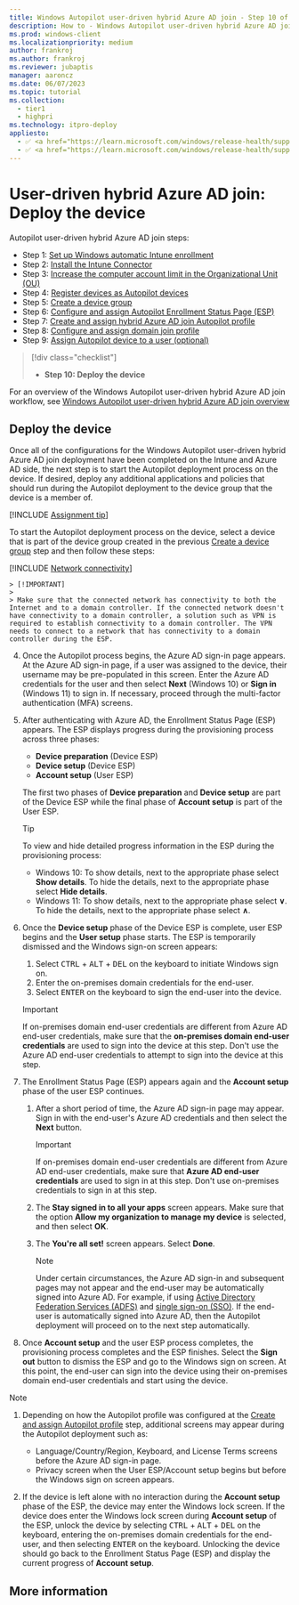 ```yaml
---
title: Windows Autopilot user-driven hybrid Azure AD join - Step 10 of 10 - Deploy the device
description: How to - Windows Autopilot user-driven hybrid Azure AD join - Step 10 of 10 - Deploy the device.
ms.prod: windows-client
ms.localizationpriority: medium
author: frankroj
ms.author: frankroj
ms.reviewer: jubaptis
manager: aaroncz
ms.date: 06/07/2023
ms.topic: tutorial
ms.collection: 
  - tier1
  - highpri
ms.technology: itpro-deploy
appliesto:
  - ✅ <a href="https://learn.microsoft.com/windows/release-health/supported-versions-windows-client" target="_blank">Windows 11</a>
  - ✅ <a href="https://learn.microsoft.com/windows/release-health/supported-versions-windows-client" target="_blank">Windows 10</a>
---
```



# User-driven hybrid Azure AD join: Deploy the device

Autopilot user-driven hybrid Azure AD join steps:
- Step 1: [Set up Windows automatic Intune enrollment](hybrid-azure-ad-join-automatic-enrollment.md)
- Step 2: [Install the Intune Connector](hybrid-azure-ad-join-intune-connector.md)
- Step 3: [Increase the computer account limit in the Organizational Unit (OU)](hybrid-azure-ad-join-computer-account-limit.md)
- Step 4: [Register devices as Autopilot devices](hybrid-azure-ad-join-register-device.md)
- Step 5: [Create a device group](hybrid-azure-ad-join-device-group.md)
- Step 6: [Configure and assign Autopilot Enrollment Status Page (ESP)](hybrid-azure-ad-join-esp.md)
- Step 7: [Create and assign hybrid Azure AD join Autopilot profile](hybrid-azure-ad-join-autopilot-profile.md)
- Step 8: [Configure and assign domain join profile](hybrid-azure-ad-join-domain-join-profile.md)
- Step 9: [Assign Autopilot device to a user (optional)](hybrid-azure-ad-join-assign-device-to-user.md)
> [!div class="checklist"]
> - **Step 10: Deploy the device**

For an overview of the Windows Autopilot user-driven hybrid Azure AD join workflow, see [Windows Autopilot user-driven hybrid Azure AD join overview](hybrid-azure-ad-join-workflow.md#workflow)

## Deploy the device

Once all of the configurations for the Windows Autopilot user-driven hybrid Azure AD join deployment have been completed on the Intune and Azure AD side, the next step is to start the Autopilot deployment process on the device. If desired, deploy any additional applications and policies that should run during the Autopilot deployment to the device group that the device is a member of.

[!INCLUDE [Assignment tip](../includes/assignment-tip.md)]

To start the Autopilot deployment process on the device, select a device that is part of the device group created in the previous [Create a device group](hybrid-azure-ad-join-device-group.md) step and then follow these steps:

[!INCLUDE [Network connectivity](../includes/network-connectivity.md)]

    > [!IMPORTANT]
    >
    > Make sure that the connected network has connectivity to both the Internet and to a domain controller. If the connected network doesn't have connectivity to a domain controller, a solution such as VPN is required to establish connectivity to a domain controller. The VPN needs to connect to a network that has connectivity to a domain controller during the ESP.

4. Once the Autopilot process begins, the Azure AD sign-in page appears. At the Azure AD sign-in page, if a user was assigned to the device, their username may be pre-populated in this screen. Enter the Azure AD credentials for the user and then select **Next** (Windows 10) or **Sign in** (Windows 11) to sign in. If necessary, proceed through the multi-factor authentication (MFA) screens.

5. After authenticating with Azure AD, the Enrollment Status Page (ESP) appears. The ESP displays progress during the provisioning process across three phases:

   - **Device preparation** (Device ESP)
   - **Device setup** (Device ESP)
   - **Account setup** (User ESP)

    The first two phases of **Device preparation** and **Device setup** are part of the Device ESP while the final phase of **Account setup** is part of the User ESP.

    > [!TIP]
    >
    > To view and hide detailed progress information in the ESP during the provisioning process:
    >
    > - Windows 10: To show details, next to the appropriate phase select **Show details**. To hide the details, next to the appropriate phase select **Hide details**.
    > - Windows 11: To show details, next to the appropriate phase select **∨**. To hide the details, next to the appropriate phase select **∧**.

6. Once the **Device setup** phase of the Device ESP is complete, user ESP begins and the **User setup** phase starts. The ESP is temporarily dismissed and the Windows sign-on screen appears:

   1. Select <kbd>CTRL</kbd> + <kbd>ALT</kbd> + <kbd>DEL</kbd> on the keyboard to initiate Windows sign on.
   1. Enter the on-premises domain credentials for the end-user.
   1. Select <kbd>ENTER</kbd> on the keyboard to sign the end-user into the device.

    > [!IMPORTANT]
    >
    > If on-premises domain end-user credentials are different from Azure AD end-user credentials, make sure that the **on-premises domain end-user credentials** are used to sign into the device at this step. Don't use the Azure AD end-user credentials to attempt to sign into the device at this step.

7. The Enrollment Status Page (ESP) appears again and the **Account setup** phase of the user ESP continues.

   1. After a short period of time, the Azure AD sign-in page may appear. Sign in with the end-user's Azure AD credentials and then select the **Next** button.

      > [!IMPORTANT]
      >
      > If on-premises domain end-user credentials are different from Azure AD end-user credentials, make sure that **Azure AD end-user credentials** are used to sign in at this step. Don't use on-premises credentials to sign in at this step.

   1. The **Stay signed in to all your apps** screen appears. Make sure that the option **Allow my organization to manage my device** is selected, and then select **OK**.

   1. The **You're all set!** screen appears. Select **Done**.

      > [!NOTE]
      >
      > Under certain circumstances, the Azure AD sign-in and subsequent pages may not appear and the end-user may be automatically signed into Azure AD. For example, if using [Active Directory Federation Services (ADFS)](/windows-server/identity/active-directory-federation-services) and [single sign-on (SSO)](/windows-server/identity/ad-fs/operations/ad-fs-single-sign-on-settings). If the end-user is automatically signed into Azure AD, then the Autopilot deployment will proceed on to the next step automatically.

8. Once **Account setup** and the user ESP process completes, the provisioning process completes and the ESP finishes. Select the **Sign out** button to dismiss the ESP and go to the Windows sign on screen. At this point, the end-user can sign into the device using their on-premises domain end-user credentials and start using the device.

> [!NOTE]
>
> 1. Depending on how the Autopilot profile was configured at the [Create and assign Autopilot profile](hybrid-azure-ad-join-autopilot-profile.md) step, additional screens may appear during the Autopilot deployment such as:
>
>     - Language/Country/Region, Keyboard, and License Terms screens before the Azure AD sign-in page.
>     - Privacy screen when the User ESP/Account setup begins but before the Windows sign on screen appears.
>
> 1. If the device is left alone with no interaction during the **Account setup** phase of the ESP, the device may enter the Windows lock screen. If the device does enter the Windows lock screen during **Account setup** of the ESP, unlock the device by selecting <kbd>CTRL</kbd> + <kbd>ALT</kbd> + <kbd>DEL</kbd> on the keyboard, entering the on-premises domain credentials for the end-user, and then selecting <kbd>ENTER</kbd> on the keyboard. Unlocking the device should go back to the Enrollment Status Page (ESP) and display the current progress of **Account setup**.

## More information

